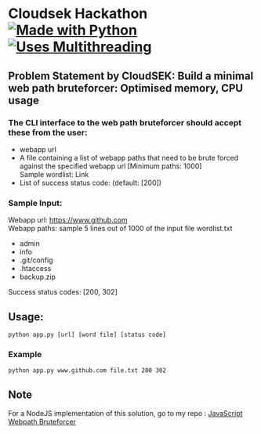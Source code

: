 # Cloudsek Hackathon [![Made with Python](https://img.shields.io/badge/python-3.5.2%20|%203.8.0-grey?style=for-the-badge&labelColor=yellow&logo=python)](https://www.python.org/)   [![Uses Multithreading](https://img.shields.io/badge/Uses-Multi%20threading-grey?style=for-the-badge&labelColor=blue)](https://www.python.org/)

## Problem Statement by CloudSEK: Build a minimal web path bruteforcer: Optimised memory, CPU usage

### The CLI interface to the web path bruteforcer should accept these from the user:
<ul> <li>webapp url</li>
<li>A file containing a list of webapp paths that need to be brute forced against the specified webapp url [Minimum paths: 1000]<br>
Sample wordlist: Link </li>
<li>List of success status code: (default: [200])</li>
</ul>
<h3> Sample Input:</h3>

Webapp url: https://www.github.com<br>
Webapp paths: sample 5 lines out of 1000 of the input file wordlist.txt
<ul><li>admin</li>
<li>info</li>
<li> .git/config</li>
<li> .htaccess </li>
<li>backup.zip
</li></ul>

Success status codes: [200, 302]

## Usage:
```
python app.py [url] [word file] [status code]
```

### Example
```
python app.py www.github.com file.txt 200 302
```

## Note
For a NodeJS implementation of this solution, go to my repo :
[JavaScript Webpath Bruteforcer](https://github.com/Nikzy7/javascript-webpath-bruteforcer)
